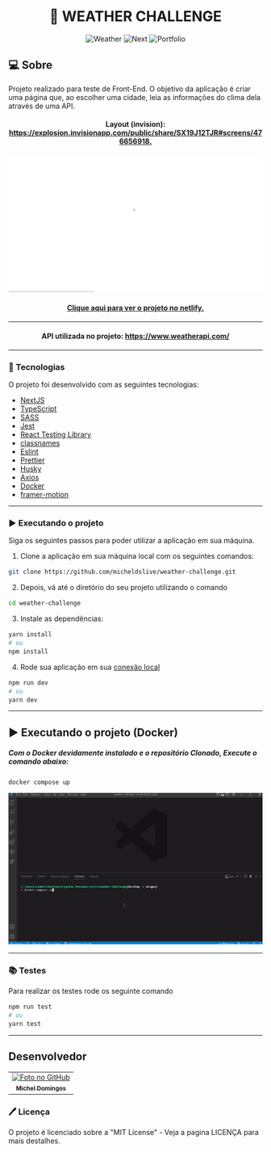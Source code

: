 <h1 align="center">
  🌈 WEATHER CHALLENGE
</h1>

<p align="center">
  <img alt="Weather" src="https://img.shields.io/static/v1?label=weather&message=challenge&color=success&labelColor=grey">
  
  <img alt="Next" src="https://img.shields.io/static/v1?label=stack&message=nextjs&color=success&labelColor=grey">
  
  <img alt="Portfolio" src="https://img.shields.io/static/v1?label=portfolio&message=MICODE&color=success&labelColor=grey">
</p>

## 💻 Sobre

Projeto realizado para teste de Front-End. O objetivo da aplicação é criar uma página que, ao escolher uma cidade, leia as informações do clima dela através de uma API.

<h4 align="center">Layout (invision): <a href="https://explosion.invisionapp.com/public/share/SX19J12TJR#screens/476656918">https://explosion.invisionapp.com/public/share/SX19J12TJR#screens/476656918.</a></h4>

<p align="center">
  <img src="./.github/demo.gif" />
</p>

<h4 align="center"><a href="https://weather-tds.netlify.app/">Clique aqui para ver o projeto no netlify.</a></h4>

---

<h4 align="center">API utilizada no projeto: <a href="https://www.weatherapi.com/">https://www.weatherapi.com/</a></h4>

---

### 🚀 Tecnologias

O projeto foi desenvolvido com as seguintes tecnologias:

- [NextJS](https://nextjs.org/)
- [TypeScript](https://www.typescriptlang.org/)
- [SASS](https://sass-lang.com/)
- [Jest](https://jestjs.io/)
- [React Testing Library](https://testing-library.com/docs/react-testing-library/intro)
- [classnames](https://www.npmjs.com/package/classnames)
- [Eslint](https://eslint.org/)
- [Prettier](https://prettier.io/)
- [Husky](https://github.com/typicode/husky)
- [Axios](https://axios-http.com/)
- [Docker](https://www.docker.com/)
- [framer-motion](https://www.framer.com/motion/)

---

### ▶️ Executando o projeto

Siga os seguintes passos para poder utilizar a aplicação em sua máquina.

1. Clone a aplicação em sua máquina local com os seguintes comandos:

```bash
git clone https://github.com/micheldslive/weather-challenge.git
```

2. Depois, vá até o diretório do seu projeto utilizando o comando

```bash
cd weather-challenge
```

3. Instale as dependências:

```bash
yarn install
# ou
npm install
```

4. Rode sua aplicação em sua [conexão local](http://localhost:3000)

```bash
npm run dev
# ou
yarn dev
```

---

## ▶️ Executando o projeto (Docker)

##### Com o Docker devidamente instalado e o repositório Clonado, Execute o comando abaixo:

```
docker compose up
```

<p align="center">
  <img src="./.github/demo-docker.gif" />
</p>

---

### 📚 Testes

Para realizar os testes rode os seguinte comando

```bash
npm run test
# ou
yarn test
```

---

## Desenvolvedor<br>

<table>
  <tr>
    <td align="center">
      <a href="https://github.com/micheldslive">
        <img src="https://avatars.githubusercontent.com/u/55795597?v=4" width="100" alt="Foto no GitHub"/><br>
        <sub>
          <b>Michel Domingos</b>
        </sub>
      </a>
    </td>
  </tr>
</table>

### 🖊️ Licença

O projeto é licenciado sobre a "MIT License" - Veja a pagina LICENÇA para mais destalhes.

